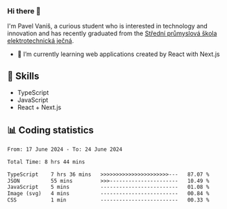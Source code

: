 ### Hi there 👋
I'm Pavel Vaniš, a curious student who is interested in technology and innovation and has recently graduated from the  [Střední průmyslová škola elektrotechnická ječná](https://www.spsejecna.cz/).

- 🌱 I’m currently learning web applications created by React with Next.js

## 🧠 Skills
- TypeScript
- JavaScript
- React + Next.js


## 📊 Coding statistics
<!--START_SECTION:waka-->

```txt
From: 17 June 2024 - To: 24 June 2024

Total Time: 8 hrs 44 mins

TypeScript    7 hrs 36 mins   >>>>>>>>>>>>>>>>>>>>>>---   87.07 %
JSON          55 mins         >>>----------------------   10.49 %
JavaScript    5 mins          -------------------------   01.08 %
Image (svg)   4 mins          -------------------------   00.84 %
CSS           1 min           -------------------------   00.33 %
```

<!--END_SECTION:waka-->
